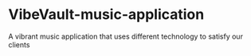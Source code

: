 # VibeVault-music-application
A vibrant music application that uses different technology to satisfy our clients
